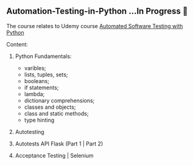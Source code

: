 ## Automation-Testing-in-Python ...In Progress 💬

The course relates to Udemy course [Automated Software Testing with Python](https://www.udemy.com/course/automated-software-testing-with-python/)

Content:
1. Python Fundamentals:
   * varibles;
   * lists, tuples, sets;
   * booleans;
   * if statements;
   * lambda;
   * dictionary comprehensions;
   * classes and objects;
   * class and static methods;
   * type hinting

2. Autotesting
3. Autotests API Flask (Part 1 | Part 2)
4. Acceptance Testing | Selenium
